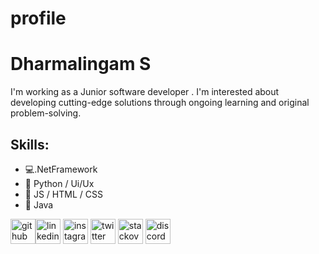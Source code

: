 # profile
# Dharmalingam S

I'm working as a Junior software developer . I'm interested about developing cutting-edge solutions through ongoing learning and original problem-solving.

## Skills:

- 💻.NetFramework
- 🐍 Python / Ui/Ux
- 📶 JS / HTML / CSS
- 📲 Java

[<img src='https://cdn.jsdelivr.net/npm/simple-icons@3.0.1/icons/github.svg' alt='github' height='40'>](https://github.com/Dharma2005)[<img src='https://cdn.jsdelivr.net/npm/simple-icons@3.0.1/icons/linkedin.svg' alt='linkedin' height='40'>](linkedin.com/in/dharmalingam-s-97812b260) [<img src='https://cdn.jsdelivr.net/npm/simple-icons@3.0.1/icons/instagram.svg' alt='instagram' height='40'>](https://www.instagram.com/dharma_0021/) <img src='https://cdn.jsdelivr.net/npm/simple-icons@3.0.1/icons/twitter.svg' alt='twitter' height='40'> [<img src='https://cdn.jsdelivr.net/npm/simple-icons@3.0.1/icons/stackoverflow.svg' alt='stackoverflow' height='40'>](https://stackoverflow.com/users/23164321/dharmalingam-s?tab=profile) [<img src='https://cdn.jsdelivr.net/npm/simple-icons@3.0.1/icons/discord.svg' alt='discord' height='40'>](https://discord.com/channels/@me)
